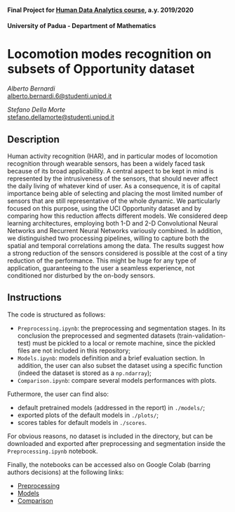 #### Final Project for [Human Data Analytics course](http://www.dei.unipd.it/~rossi/), a.y. 2019/2020

#### University of Padua - Department of Mathematics

# Locomotion modes recognition on subsets of Opportunity dataset

*Alberto Bernardi* \
alberto.bernardi.6@studenti.unipd.it

*Stefano Della Morte* \
stefano.dellamorte@studenti.unipd.it


## Description
Human activity recognition (HAR), and in particular modes of locomotion recognition through 
wearable sensors, has been a widely faced task because of its broad applicability. 
A central aspect to be kept in mind is represented by the intrusiveness of the sensors, that should never affect the daily living of whatever kind of user.
As a consequence, it is of capital importance being able of selecting and placing the most limited number of sensors that are still representative of the whole dynamic. 
We particularly focused on this purpose, using the UCI Opportunity dataset and by comparing how this reduction affects different models.
We considered deep learning architectures, employing both 1-D and 2-D Convolutional Neural Networks and Recurrent Neural Networks variously combined. 
In addition, we distinguished two processing pipelines, willing to capture both the spatial and temporal correlations among the data.
The results suggest how a strong reduction of the sensors considered is possible at the cost of a tiny reduction of the performance.
This might be huge for any type of application, guaranteeing to the user a seamless experience, not conditioned nor disturbed by the on-body sensors.


## Instructions
The code is structured as follows:
* `Preprocessing.ipynb`: the preprocessing and segmentation stages. In its conclusion the preprocessed and segmented datasets (train-validation-test) must be pickled to a local or remote machine, since the pickled files are not included in this repository;
* `Models.ipynb`: models definition and a brief evaluation section. In addition, the user can also subset the dataset using a specific function (indeed the dataset is stored as a `np.ndarray`);
* `Comparison.ipynb`: compare several models performances with plots.

Futhermore, the user can find also:
* default pretrained models (addressed in the report) in `./models/`;
* exported plots of the default models in `./plots/`;
* scores tables for default models in `./scores`.

For obvious reasons, no dataset is included in the directory, but can be downloaded and exported after preprocessing and segmentation inside the `Preprocessing.ipynb` notebook.

Finally, the notebooks can be accessed also on Google Colab (barring authors decisions) at the following links:
* [Preprocessing](https://colab.research.google.com/drive/1iNZN0DZq9I8prnEf07IbGHEVx0bHHGwi?usp=sharing)
* [Models](https://colab.research.google.com/drive/11YslYdPONF6ajAnnB-actRCkZrFdelp_?usp=sharing)
* [Comparison](https://colab.research.google.com/drive/1iNZN0DZq9I8prnEf07IbGHEVx0bHHGwi?usp=sharing)
